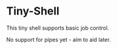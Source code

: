 # Tiny-Shell

This tiny shell supports basic job control.

No support for pipes yet - aim to aid later.
